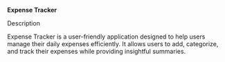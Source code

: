 **Expense Tracker**

Description

Expense Tracker is a user-friendly application designed to help users manage their daily expenses efficiently. It allows users to add, categorize, and track their expenses while providing insightful summaries.
